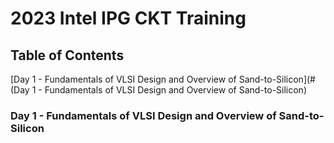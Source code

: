 # 2023 Intel IPG CKT Training

## Table of Contents
[Day 1 - Fundamentals of VLSI Design and Overview of Sand-to-Silicon](#(Day 1 - Fundamentals of VLSI Design and Overview of Sand-to-Silicon)

### Day 1 - Fundamentals of VLSI Design and Overview of Sand-to-Silicon
  

